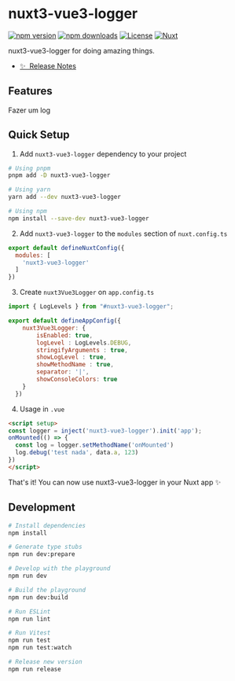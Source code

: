 # nuxt3-vue3-logger

[![npm version][npm-version-src]][npm-version-href]
[![npm downloads][npm-downloads-src]][npm-downloads-href]
[![License][license-src]][license-href]
[![Nuxt][nuxt-src]][nuxt-href]

nuxt3-vue3-logger for doing amazing things.

- [✨ &nbsp;Release Notes](/CHANGELOG.md)


## Features

Fazer um log

## Quick Setup

1. Add `nuxt3-vue3-logger` dependency to your project

```bash
# Using pnpm
pnpm add -D nuxt3-vue3-logger

# Using yarn
yarn add --dev nuxt3-vue3-logger

# Using npm
npm install --save-dev nuxt3-vue3-logger
```

2. Add `nuxt3-vue3-logger` to the `modules` section of `nuxt.config.ts`

```js
export default defineNuxtConfig({
  modules: [
    'nuxt3-vue3-logger'
  ]
})
```

3. Create `nuxt3Vue3Logger` on `app.config.ts`

```js
import { LogLevels } from "#nuxt3-vue3-logger";

export default defineAppConfig({
    nuxt3Vue3Logger: {
        isEnabled: true,
        logLevel : LogLevels.DEBUG,
        stringifyArguments : true,
        showLogLevel : true,
        showMethodName : true,
        separator: '|',
        showConsoleColors: true
    }
  })
```
4. Usage in `.vue`

```html
<script setup>
const logger = inject('nuxt3-vue3-logger').init('app');
onMounted(() => {
  const log = logger.setMethodName('onMounted')
  log.debug('test nada', data.a, 123)
})
</script>
```


That's it! You can now use nuxt3-vue3-logger in your Nuxt app ✨

## Development

```bash
# Install dependencies
npm install

# Generate type stubs
npm run dev:prepare

# Develop with the playground
npm run dev

# Build the playground
npm run dev:build

# Run ESLint
npm run lint

# Run Vitest
npm run test
npm run test:watch

# Release new version
npm run release
```

<!-- Badges -->
[npm-version-src]: https://img.shields.io/npm/v/@pauloferreira25/nuxt3-vue3-logger/latest.svg?style=flat&colorA=18181B&colorB=28CF8D
[npm-version-href]: https://npmjs.com/package/@pauloferreira25/nuxt3-vue3-logger

[npm-downloads-src]: https://img.shields.io/npm/dm/@pauloferreira25/nuxt3-vue3-logger.svg?style=flat&colorA=18181B&colorB=28CF8D
[npm-downloads-href]: https://npmjs.com/package/@pauloferreira25/nuxt3-vue3-logger

[license-src]: https://img.shields.io/npm/l/@pauloferreira25/nuxt3-vue3-logger.svg?style=flat&colorA=18181B&colorB=28CF8D
[license-href]: https://npmjs.com/package/@pauloferreira25/nuxt3-vue3-logger

[nuxt-src]: https://img.shields.io/badge/Nuxt-18181B?logo=nuxt.js
[nuxt-href]: https://nuxt.com
